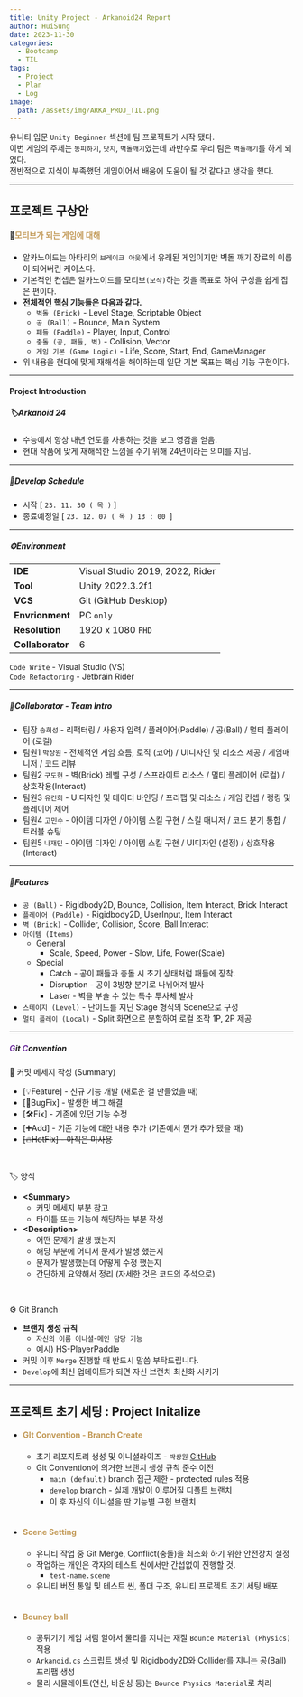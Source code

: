 ```yaml
---
title: Unity Project - Arkanoid24 Report
author: HuiSung
date: 2023-11-30
categories:
  - Bootcamp
  - TIL
tags:
  - Project
  - Plan
  - Log
image:
  path: /assets/img/ARKA_PROJ_TIL.png
---
```


유니티 입문 `Unity Beginner` 섹션에 팀 프로젝트가 시작 됐다.<br>
이번 게임의 주제는 `똥피하기`, `닷지`, `벽돌깨기`였는데 과반수로 우리 팀은 `벽돌깨기`를 하게 되었다.<br>
전반적으로 지식이 부족했던 게임이어서 배움에 도움이 될 것 같다고 생각을 했다.

---

## 프로젝트 구상안

#### 🎫<span style="color:#c29956">모티브가 되는 게임에 대해</span>
- 알카노이드는 아타리의 `브레이크 아웃`에서 유래된 게임이지만 벽돌 깨기 장르의 이름이 되어버린 케이스다.
- 기본적인 컨셉은 알카노이드를 모티브`(모작)`하는 것을 목표로 하여 구성을 쉽게 잡은 편이다.
- **전체적인 핵심 기능들은 다음과 같다.**
	- `벽돌 (Brick)` - Level Stage, Scriptable Object
	- `공 (Ball)` - Bounce, Main System
	- `패들 (Paddle)` - Player, Input, Control
	- `충돌 (공, 패들, 벽)` - Collision, Vector
	- `게임 기본 (Game Logic)` - Life, Score, Start, End, GameManager
- 위 내용을 현대에 맞게 재해석을 해야하는데 일단 기본 목표는 핵심 기능 구현이다.

---

#### Project Introduction
##### 🏷️Arkanoid 24
- 수능에서 항상 내년 연도를 사용하는 것을 보고 영감을 얻음.
- 현대 작품에 맞게 재해석한 느낌을 주기 위해 24년이라는 의미를 지님.

---

##### 📆Develop Schedule
- 시작 [ `23. 11. 30 ( 목 )` ]
- 종료예정일 [ `23. 12. 07 ( 목 ) 13 : 00 `]

---

##### ⚙️Environment
|                  |                                 |
| ---------------- | ------------------------------- |
| **IDE**          | Visual Studio 2019, 2022, Rider |
| **Tool**         | Unity 2022.3.2f1                |
| **VCS**          | Git (GitHub Desktop)            |
| **Envrionment**  | PC `only`                       |
| **Resolution**   | 1920 x 1080 `FHD`               |
| **Collaborator** | 6                                |

`Code Write` - Visual Studio (VS)<br>
`Code Refactoring` - Jetbrain Rider

---

##### 👤Collaborator - Team Intro
- 팀장 `송희성` - 리팩터링 / 사용자 입력 / 플레이어(Paddle) / 공(Ball) / 멀티 플레이어 (로컬)
- 팀원1 `박상원` - 전체적인 게임 흐름, 로직 (코어) / UI디자인 및 리소스 제공 / 게임매니저 / 코드 리뷰
- 팀원2 `구도현` - 벽(Brick) 레벨 구성 / 스프라이트 리소스 / 멀티 플레이어 (로컬) / 상호작용(Interact)
- 팀원3 `유건희` - UI디자인 및 데이터 바인딩 / 프리팹 및 리소스 / 게임 컨셉 / 랭킹 및 플레이어 제어
- 팀원4 `고민수` - 아이템 디자인 / 아이템 스킬 구현 / 스킬 매니저 / 코드 분기 통합 / 트러블 슈팅
- 팀원5 `나재민` - 아이템 디자인 / 아이템 스킬 구현 / UI디자인 (설정) / 상호작용(Interact)

---

##### 📌Features
- `공 (Ball)` - Rigidbody2D, Bounce, Collision, Item Interact, Brick Interact
- `플레이어 (Paddle)` - Rigidbody2D, UserInput, Item Interact
- `벽 (Brick)` - Collider, Collision, Score, Ball Interact
- `아이템 (Items)`
	- General
		- Scale, Speed, Power - Slow, Life, Power(Scale)
	- Special
		- Catch - 공이 패들과 충돌 시 초기 상태처럼 패들에 장착.
		- Disruption - 공이 3방향 분기로 나뉘어져 발사
		- Laser - 벽을 부술 수 있는 특수 투사체 발사
- `스테이지 (Level)` - 난이도를 지닌 Stage 형식의 Scene으로 구성
- `멀티 플레이 (Local)` - Split 화면으로 분할하여 로컬 조작 1P, 2P 제공

---

##### <span style="color:#7030a0">G</span>it <span style="color:#7030a0">C</span>onvention

💬 커밋 메세지 작성 (Summary)<br>
- [💡Feature] - 신규 기능 개발 (새로운 걸 만들었을 때)<br>
- [🐛BugFix] - 발생한 버그 해결<br>
- [🛠️Fix] - 기존에 있던 기능 수정<br>
- [➕Add] - 기존 기능에 대한 내용 추가 (기존에서 뭔가 추가 됐을 때) <br>
- ~~[🔥HotFix] - 아직은 미사용~~

<br>

🏷️ 양식
- **\<Summary>**
	- 커밋 메세지 부분 참고
	- 타이틀 또는 기능에 해당하는 부분 작성 
- **\<Description>** 
	- 어떤 문제가 발생 했는지 
	- 해당 부분에 어디서 문제가 발생 했는지 
	- 문제가 발생했는데 어떻게 수정 했는지 
	- 간단하게 요약해서 정리 (자세한 것은 코드의 주석으로)

<br>

⚙️ Git Branch 
- **브랜치 생성 규칙** 
	- `자신의 이름 이니셜`-`메인 담당 기능`
	- 예시) HS-PlayerPaddle
- 커밋 이후 `Merge` 진행할 때 반드시 말씀 부탁드립니다.
- `Develop`에 최신 업데이트가 되면 자신 브랜치 최신화 시키기

---

## 프로젝트 초기 세팅 : Project Initalize


- #### <span style="color:#c29956">GIt Convention - Branch Create</span>
	- 초기 리포지토리 생성 및 이니셜라이즈 - `박상원` [GitHub](https://github.com/psw1305/TeamProject-Arkanoid)
	- Git Convention에 의거한 브랜치 생성 규칙 준수 이전
		- `main (default)` branch 접근 제한 - protected rules 적용
		- `develop` branch - 실제 개발이 이루어질 디폴트 브랜치
		- 이 후 자신의 이니셜을 딴 기능별 구현 브랜치<br><br>

- #### <span style="color:#c29956">Scene Setting</span>
	- 유니티 작업 중 Git Merge, Conflict(충돌)을 최소화 하기 위한 안전장치 설정
	- 작업하는 개인은 각자의 테스트 씬에서만 간섭없이 진행할 것.
		- `test-name.scene`
	- 유니티 버전 통일 및 테스트 씬, 폴더 구조, 유니티 프로젝트 초기 세팅 배포<br><br>

- #### <span style="color:#c29956">Bouncy ball</span>
	- 공튀기기 게임 처럼 알아서 물리를 지니는 재질 `Bounce Material (Physics)` 적용
	- `Arkanoid.cs` 스크립트 생성 및 Rigidbody2D와 Collider를 지니는 공(Ball) 프리팹 생성
	- 물리 시뮬레이트(연산, 바운싱 등)는 `Bounce Physics Material`로 처리
